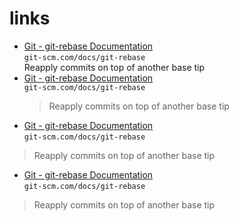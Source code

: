 # links

- [Git - git-rebase Documentation](https://git-scm.com/docs/git-rebase)  
  `git-scm.com/docs/git-rebase`  
  Reapply commits on top of another base tip
- [Git - git-rebase Documentation](https://git-scm.com/docs/git-rebase)  
  `git-scm.com/docs/git-rebase`  
  > Reapply commits on top of another base tip
- [Git - git-rebase Documentation](https://git-scm.com/docs/git-rebase)  
  `git-scm.com/docs/git-rebase`  
> Reapply commits on top of another base tip
- [Git - git-rebase Documentation](https://git-scm.com/docs/git-rebase)  
  `git-scm.com/docs/git-rebase`  

> Reapply commits on top of another base tip
